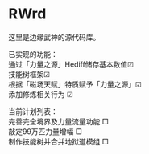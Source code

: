 # RWrd
这里是边缘武神的源代码库。  
  
已实现的功能：  
通过「力量之源」Hediff储存基本数值☑  
技能树框架☑  
根据「磁场天赋」特质赋予「力量之源」☑   
添加修炼相关行为 ☑  
  
当前计划列表：  
完善完全境界及力量流量功能 □  
敲定99万匹力量增幅 □  
制作技能树并合并地狱道模组 □